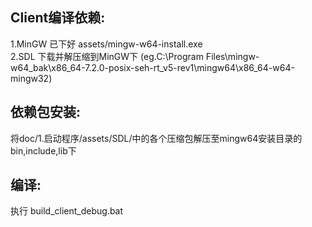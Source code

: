 ## Client编译依赖:

1.MinGW 已下好 assets/mingw-w64-install.exe  
2.SDL 下载并解压缩到MinGW下 (eg.C:\Program Files\mingw-w64_bak\x86_64-7.2.0-posix-seh-rt_v5-rev1\mingw64\x86_64-w64-mingw32)  

## 依赖包安装:
将doc/1.启动程序/assets/SDL/中的各个压缩包解压至mingw64安装目录的bin,include,lib下

## 编译:
执行 build_client_debug.bat

[1]: http://sourceforge.net/projects/mingw-w64/?source=recommended  "MinGW"